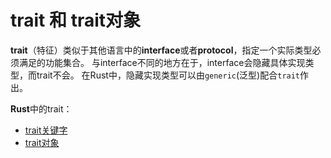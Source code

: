 # trait 和 trait对象

**trait**（特征）类似于其他语言中的**interface**或者**protocol**，指定一个实际类型必须满足的功能集合。
与interface不同的地方在于，interface会隐藏具体实现类型，而trait不会。
在Rust中，隐藏实现类型可以由`generic`(泛型)配合`trait`作出。

**Rust**中的trait：

* [trait关键字](trait.md)
* [trait对象](trait-object.md)

